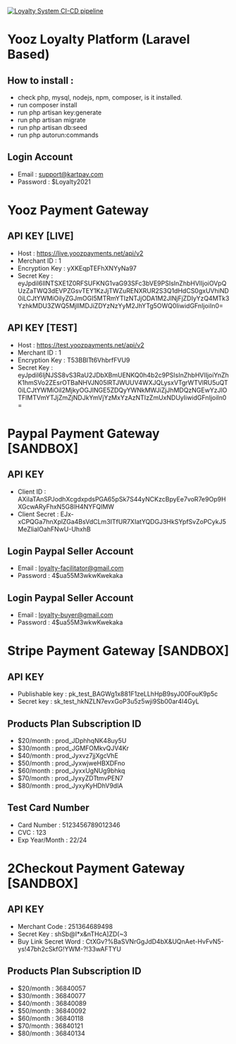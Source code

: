 [![Loyalty System CI-CD pipeline](https://github.com/setspl/loyalty-system/actions/workflows/main-cicd-pipeline.yml/badge.svg)](https://github.com/setspl/loyalty-system/actions/workflows/main-cicd-pipeline.yml)
# Yooz Loyalty Platform (Laravel Based)

## How to install :
- check php, mysql, nodejs, npm, composer, is it installed.
- run composer install
- run php artisan key:generate
- run php artisan migrate
- run php artisan db:seed
- run php autorun:commands

## Login Account
- Email : support@kartpay.com
- Password : $Loyalty2021

# Yooz Payment Gateway

## API KEY [LIVE]
- Host : https://live.yoozpayments.net/api/v2
- Merchant ID : 1
- Encryption Key : yXKEqpTEFhXNYyNa97
- Secret Key : eyJpdiI6IlNTSXE1Z0RFSUFKNG1vaG93SFc3bVE9PSIsInZhbHVlIjoiOVpQUzZaTWQ3dEVPZGsvTEY1KzJjTWZuRENXRUR2S3Q1dHdCS0gxUVhiND0iLCJtYWMiOiIyZGJmOGI5MTRmYTIzNTJjODA1M2JlNjFjZDIyYzQ4MTk3YzhkMDU3ZWQ5MjllMDJiZDYzNzYyM2JhYTg5OWQ0IiwidGFnIjoiIn0=

## API KEY [TEST]
- Host : https://test.yoozpayments.net/api/v2
- Merchant ID : 1
- Encryption Key : T53BBlTt6VhbrfFVU9
- Secret Key : eyJpdiI6IjNJSS8vS3RaU2JDbXBmUENKQ0h4b2c9PSIsInZhbHVlIjoiYnZhK1hmSVo2ZEsrOTBaNHVJN05lRTJWUUV4WXJQLysxVTgrWTVlRU5uQT0iLCJtYWMiOiI2MjkyOGJlNGE5ZDQyYWNkMWJiZjJhMDQzNGEwYzJlOTFlMTVmYTJjZmZjNDJkYmVjYzMxYzAzNTIzZmUxNDUyIiwidGFnIjoiIn0=

# Paypal Payment Gateway [SANDBOX]

## API KEY
- Client ID : AXiIaTAnSPJodhXcgdxpdsPGA65pSk7S44yNCKzcBpyEe7voR7e9Op9HXGcwARyFhxN5G8lH4NYFQIMW
- Client Secret :
EJx-xCPQGa7hnXplZGa4BsVdCLm3ITfUR7XIatYQDGJ3HkSYpfSvZoPCykJ5MeZlialOahFNwU-UhxhB

## Login Paypal Seller Account
- Email : loyalty-facilitator@gmail.com
- Password : 4$ua55M3wkwKwekaka

## Login Paypal Seller Account
- Email : loyalty-buyer@gmail.com
- Password : 4$ua55M3wkwKwekaka

# Stripe Payment Gateway [SANDBOX]

## API KEY
- Publishable key : pk_test_BAGWg1x881F1zeLLhHpB9syJ00FouK9p5c
- Secret key : sk_test_hkNZLN7evxGoP3u5z5wji9Sb00ar4I4GyL

## Products Plan Subscription ID
- $20/month : prod_JDphhqNK48uy5U
- $30/month : prod_JGMFOMkvQJV4Kr
- $40/month : prod_Jyxvz7jjXgcVhE
- $50/month : prod_JyxwjweHBXDFno
- $60/month : prod_JyxxUgNUg9bhkq
- $70/month : prod_JyxyZDTtmvPEN7
- $80/month : prod_JyxyKyHDhV9dlA

## Test Card Number
- Card Number : 5123456789012346
- CVC : 123
- Exp Year/Month : 22/24

# 2Checkout Payment Gateway [SANDBOX]

## API KEY
- Merchant Code : 251364689498
- Secret Key : shSb@I*x&nTHcA]ZD(~3
- Buy Link Secret Word : CtXGv?%BaSVNrGgJdD4bX&UQnAet-HvFvN5-ys!47bh2cSkfG!YWM-?!33wAFTYU

## Products Plan Subscription ID
- $20/month : 36840057
- $30/month : 36840077
- $40/month : 36840089
- $50/month : 36840092
- $60/month : 36840118
- $70/month : 36840121
- $80/month : 36840134
